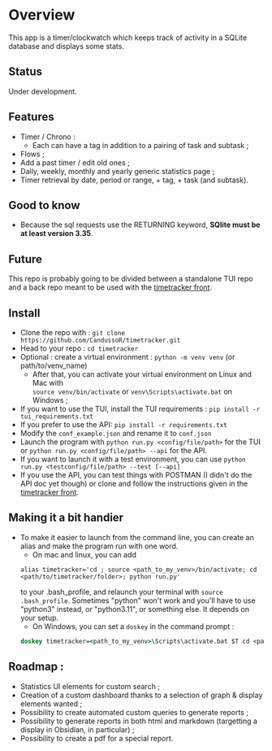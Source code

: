 # Overview

This app is a timer/clockwatch which keeps track of activity in a SQLite database and displays some stats.

## Status
Under development.

## Features
* Timer / Chrono :
  * Each can have a tag in addition to a pairing of task and subtask ;
* Flows ;
* Add a past timer / edit old ones ;
* Daily, weekly, monthly and yearly generic statistics page ;
* Timer retrieval by date, period or range, + tag, + task (and subtask).

## Good to know
* Because the sql requests use the RETURNING keyword, **SQlite must be at least version 3.35**.

## Future
This repo is probably going to be divided between a standalone TUI repo and a back repo meant to be used with the [timetracker front](https://github.com/CandussoR/timetracker_front).

## Install
- Clone the repo with :
  ```git clone https://github.com/CandussoR/timetracker.git```
- Head to your repo :
  ```cd timetracker```
- Optional : create a virtual environment :
  ```python -m venv venv``` (or path/to/venv_name)
  - After that, you can activate your virtual environment on Linux and Mac with  
  ```source venv/bin/activate```
  or
  ```venv\Scripts\activate.bat``` on Windows ;
- If you want to use the TUI, install the TUI requirements :
  ```pip install -r tui_requirements.txt```
- If you prefer to use the API:
  ```pip install -r requirements.txt```
- Modify the `conf_example.json` and rename it to `conf.json`
- Launch the program with `python run.py <config/file/path>` for the TUI or `python run.py <config/file/path> --api` for the API.
- If you want to launch it with a test environment, you can use `python run.py <testconfig/file/path> --test [--api]`
- If you use the API, you can test things with POSTMAN (I didn't do the API doc yet though) or clone and follow the instructions given in the [timetracker front](https://github.com/CandussoR/timetracker_front).

## Making it a bit handier
- To make it easier to launch from the command line, you can create an alias and make the program run with one word.  
  - On mac and linux, you can add  
  ```shell
  alias timetracker='cd ; source <path_to_my_venv>/bin/activate; cd <path/to/timetracker/folder>; python run.py'
  ```  
  to your .bash_profile, and relaunch your terminal with `source .bash_profile`. Sometimes "python" won't work and you'll have to use "python3" instead, or "python3.11", or something else. It depends on your setup.  
  - On Windows, you can set a `doskey` in the command prompt :
  ```cmd
  doskey timetracker=<path_to_my_venv>\Scripts\activate.bat $T cd <path/to/timetracker/folder> $T python run.py
  ```

## Roadmap :
* Statistics UI elements for custom search ;
* Creation of a custom dashboard thanks to a selection of graph & display elements wanted ;
* Possibility to create automated custom queries to generate reports ;
* Possibility to generate reports in both html and markdown (targetting a display in Obsidian, in particular) ;
* Possibility to create a pdf for a special report.
